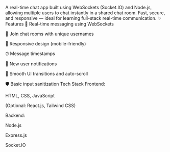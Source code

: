 A real-time chat app built using WebSockets (Socket.IO) and Node.js, allowing multiple users to chat instantly in a shared chat room. Fast, secure, and responsive — ideal for learning full-stack real-time communication.
✨ Features
📡 Real-time messaging using WebSockets

👥 Join chat rooms with unique usernames

📱 Responsive design (mobile-friendly)

⏰ Message timestamps

🔔 New user notifications

💬 Smooth UI transitions and auto-scroll

🛡️ Basic input sanitization
Tech Stack
Frontend:

HTML, CSS, JavaScript

(Optional: React.js, Tailwind CSS)

Backend:

Node.js

Express.js

Socket.IO
